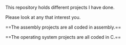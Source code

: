 This repository holds different projects I have done.

Please look at any that interest you.

==The assembly projects are all coded in assembly.==

==The operating system projects are all coded in C.==

